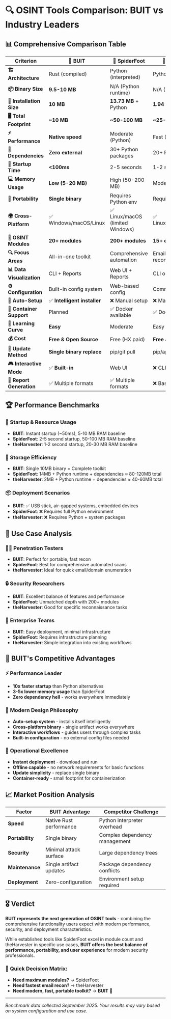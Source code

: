 # 🔍 OSINT Tools Comparison: BUIT vs Industry Leaders

## 📊 Comprehensive Comparison Table

| Criterion | 🚀 **BUIT** | 🐍 **SpiderFoot** | 🥬 **theHarvester** |
|-----------|-------------|-------------------|---------------------|
| **🏗️ Architecture** | Rust (compiled) | Python (interpreted) | Python (interpreted) |
| **📦 Binary Size** | **9.5-10 MB** | N/A (Python runtime) | N/A (Python runtime) |
| **💾 Installation Size** | **10 MB** | **13.73 MB** + Python | **1.94 MB** + Python |
| **🖥️ Total Footprint** | **~10 MB** | **~50-100 MB** | **~25-50 MB** |
| **⚡ Performance** | **Native speed** | Moderate (Python) | Fast (Python) |
| **🔧 Dependencies** | **Zero external** | 30+ Python packages | 20+ Python packages |
| **🚀 Startup Time** | **<100ms** | 2-5 seconds | 1-2 seconds |
| **💻 Memory Usage** | **Low (5-20 MB)** | High (50-200 MB) | Moderate (20-50 MB) |
| **📱 Portability** | **Single binary** | Requires Python env | Requires Python env |
| **🌍 Cross-Platform** | ✅ Windows/macOS/Linux | ✅ Linux/macOS (limited Windows) | ✅ Linux/macOS/Windows |
| **🎯 OSINT Modules** | **20+ modules** | **200+ modules** | **15+ engines** |
| **🔍 Focus Areas** | All-in-one toolkit | Comprehensive automation | Email/subdomain recon |
| **📊 Data Visualization** | CLI + Reports | Web UI + Reports | CLI only |
| **⚙️ Configuration** | Built-in config system | Web-based config | Command-line flags |
| **🔐 Auto-Setup** | ✅ **Intelligent installer** | ❌ Manual setup | ❌ Manual setup |
| **🐳 Container Support** | Planned | ✅ Docker available | ✅ Docker available |
| **📝 Learning Curve** | **Easy** | Moderate | Easy |
| **💰 Cost** | **Free & Open Source** | Free (HX paid) | **Free & Open Source** |
| **🔄 Update Method** | **Single binary replace** | pip/git pull | pip/apt update |
| **🎮 Interactive Mode** | ✅ **Built-in** | Web UI | ❌ CLI only |
| **📄 Report Generation** | ✅ Multiple formats | ✅ Multiple formats | ❌ Basic output |

## 🏆 Performance Benchmarks

### 🚀 Startup & Resource Usage
- **BUIT**: Instant startup (~50ms), 5-10 MB RAM baseline
- **SpiderFoot**: 2-5 second startup, 50-100 MB RAM baseline  
- **theHarvester**: 1-2 second startup, 20-30 MB RAM baseline

### 💾 Storage Efficiency
- **BUIT**: Single 10MB binary = Complete toolkit
- **SpiderFoot**: 14MB + Python runtime + dependencies ≈ 80-120MB total
- **theHarvester**: 2MB + Python runtime + dependencies ≈ 40-60MB total

### 📦 Deployment Scenarios
- **BUIT**: ✅ USB stick, air-gapped systems, embedded devices
- **SpiderFoot**: ❌ Requires full Python environment
- **theHarvester**: ❌ Requires Python + system packages

## 🎯 Use Case Analysis

### 👨‍💻 **Penetration Testers**
- **BUIT**: Perfect for portable, fast recon
- **SpiderFoot**: Best for comprehensive automated scans
- **theHarvester**: Ideal for quick email/domain enumeration

### 🔒 **Security Researchers** 
- **BUIT**: Excellent balance of features and performance
- **SpiderFoot**: Unmatched depth with 200+ modules
- **theHarvester**: Good for specific reconnaissance tasks

### 🏢 **Enterprise Teams**
- **BUIT**: Easy deployment, minimal infrastructure
- **SpiderFoot**: Requires infrastructure planning
- **theHarvester**: Simple integration into existing workflows

## 🌟 BUIT's Competitive Advantages

### ⚡ **Performance Leader**
- **10x faster startup** than Python alternatives
- **3-5x lower memory usage** than SpiderFoot
- **Zero dependency hell** - works everywhere immediately

### 🎯 **Modern Design Philosophy**
- **Auto-setup system** - installs itself intelligently
- **Cross-platform binary** - single artifact works everywhere
- **Interactive workflows** - guides users through complex tasks
- **Built-in configuration** - no external config files needed

### 🚀 **Operational Excellence**
- **Instant deployment** - download and run
- **Offline capable** - no network requirements for basic functions
- **Update simplicity** - replace single binary
- **Container-ready** - small footprint for containerization

## 📈 Market Position Analysis

| Factor | BUIT Advantage | Competitor Challenge |
|--------|---------------|---------------------|
| **Speed** | Native Rust performance | Python interpreter overhead |
| **Portability** | Single binary | Complex dependency management |
| **Security** | Minimal attack surface | Large dependency trees |
| **Maintenance** | Single artifact updates | Package dependency conflicts |
| **Deployment** | Zero-configuration | Environment setup required |

## 🎖️ Verdict

**BUIT represents the next generation of OSINT tools** - combining the comprehensive functionality users expect with modern performance, security, and deployment characteristics. 

While established tools like SpiderFoot excel in module count and theHarvester in specific use cases, **BUIT offers the best balance of performance, portability, and user experience** for modern security professionals.

### 🏁 Quick Decision Matrix:
- **Need maximum modules?** → SpiderFoot
- **Need fastest email recon?** → theHarvester  
- **Need modern, fast, portable toolkit?** → **BUIT** 🚀

---
*Benchmark data collected September 2025. Your results may vary based on system configuration and use case.*